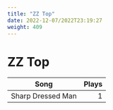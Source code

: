 ```yaml
---
title: "ZZ Top"
date: 2022-12-07/2022T23:19:27
weight: 409
---
```


# ZZ Top

 Song | Plays 
----- | -----:
Sharp Dressed Man | 1
